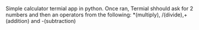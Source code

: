 Simple calculator termial app in python.
Once ran, Termial shhould ask for 2 numbers and then an operators from the following: *(multiply), /(divide),+(addition) and -(subtraction)

